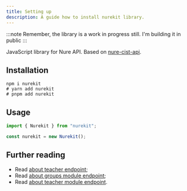 ```yaml
---
title: Setting up
description: A guide how to install nurekit library.
---
```


:::note
Remember, the library is a work in progress still. I'm building it in public
:::

JavaScript library for Nure API. Based on [nure-cist-api](https://github.com/nure-dev/nure-cist-api).

## Installation

```shell
npm i nurekit
# yarn add nurekit
# pnpm add nurekit
```

## Usage

```typescript
import { Nurekit } from "nurekit";

const nurekit = new Nurekit();
```

## Further reading

- Read [about teacher endpoint](/nurekit/reference/auditoriums-module);
- Read [about groups module endpoint](/nurekit/reference/groups-module);
- Read [about teacher module endpoint](/nurekit/reference/teachers-module).
